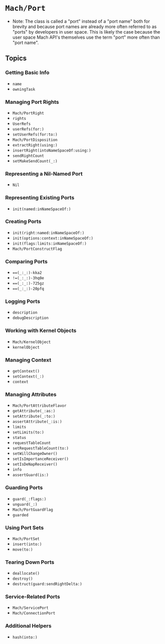 # ``Mach/Port``

- Note: The class is called a "port" instead of a "port name" both for brevity and because port names are already more often referred to as "ports" by developers in user space. This is likely the case because the user space Mach API's themselves use the term "port" more often than "port name".
## Topics


### Getting Basic Info

- ``name``
- ``owningTask``

### Managing Port Rights

- ``Mach/PortRight``
- ``rights``
- ``UserRefs``
- ``userRefs(for:)``
- ``setUserRefs(for:to:)``
- ``Mach/PortDisposition``
- ``extractRight(using:)``
- ``insertRight(intoNameSpaceOf:using:)``
- ``sendRightCount``
- ``setMakeSendCount(_:)``

### Representing a Nil-Named Port

- ``Nil``

### Representing Existing Ports

- ``init(named:inNameSpaceOf:)``

### Creating Ports

- ``init(right:named:inNameSpaceOf:)``
- ``init(options:context:inNameSpaceOf:)``
- ``init(flags:limits:inNameSpaceOf:)``
- ``Mach/PortConstructFlag``

### Comparing Ports

- ``==(_:_:)-kka2``
- ``!=(_:_:)-3hq0e``
- ``==(_:_:)-725gz``
- ``==(_:_:)-20pfq``

### Logging Ports

- ``description``
- ``debugDescription``

### Working with Kernel Objects

- ``Mach/KernelObject``
- ``kernelObject``

### Managing Context

- ``getContext()``
- ``setContext(_:)``
- ``context``

### Managing Attributes

- ``Mach/PortAttributeFlavor``
- ``getAttribute(_:as:)``
- ``setAttribute(_:to:)``
- ``assertAttribute(_:is:)``
- ``limits``
- ``setLimits(to:)``
- ``status``
- ``requestTableCount``
- ``setRequestTableCount(to:)``
- ``setWillChangeOwner()``
- ``setIsImportanceReceiver()``
- ``setIsDeNapReceiver()``
- ``info``
- ``assertGuard(is:)``

### Guarding Ports

- ``guard(_:flags:)``
- ``unguard(_:)``
- ``Mach/PortGuardFlag``
- ``guarded``

### Using Port Sets

- ``Mach/PortSet``
- ``insert(into:)``
- ``move(to:)``

### Tearing Down Ports

- ``deallocate()``
- ``destroy()``
- ``destruct(guard:sendRightDelta:)``

### Service-Related Ports

- ``Mach/ServicePort``
- ``Mach/ConnectionPort``

### Additional Helpers

- ``hash(into:)``